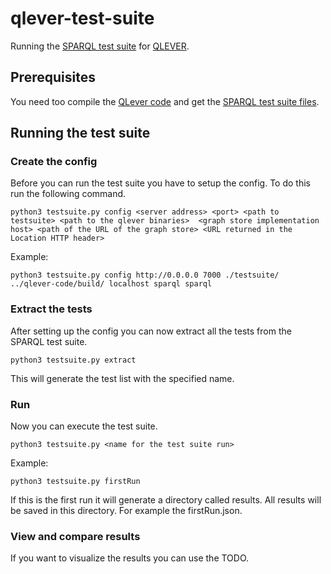 # qlever-test-suite

Running the [SPARQL test suite](https://www.w3.org/2009/sparql/docs/tests/) for [QLEVER](https://github.com/ad-freiburg/qlever).

## Prerequisites

You need too compile the [QLever code](https://github.com/ad-freiburg/qlever) and get the [SPARQL test suite files](https://github.com/w3c/rdf-tests/tree/main/sparql/).

## Running the test suite

### Create the config

Before you can run the test suite you have to setup the config. To do this run the following command.

```
python3 testsuite.py config <server address> <port> <path to testsuite> <path to the qlever binaries>  <graph store implementation host> <path of the URL of the graph store> <URL returned in the Location HTTP header>
```
Example:
```
python3 testsuite.py config http://0.0.0.0 7000 ./testsuite/ ../qlever-code/build/ localhost sparql sparql
```

### Extract the tests

After setting up the config you can now extract all the tests from the SPARQL test suite.

```
python3 testsuite.py extract
```

This will generate the test list with the specified name.

### Run

Now you can execute the test suite.

```
python3 testsuite.py <name for the test suite run>
```
Example:
```
python3 testsuite.py firstRun
```

If this is the first run it will generate a directory called results. All results will be saved in this directory. For example the firstRun.json.

### View and compare results

If you want to visualize the results you can use the TODO.
